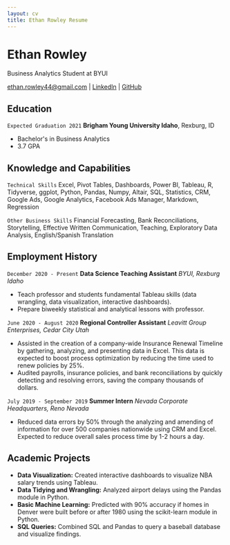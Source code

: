 ```yaml
---
layout: cv
title: Ethan Rowley Resume
---
```

# Ethan Rowley
Business Analytics Student at BYUI

<div id="webaddress">
<a href="ethan.rowley44@gmail.com">ethan.rowley44@gmail.com</a>
| <a href="https://www.linkedin.com/in/ethanrowley/">LinkedIn</a>
| <a href="https://github.com/rowley-ethan">GitHub</a>
</div>

<!-- https://www.monique.tech/the-art-of-markdown -->

## Education

`Expected Graduation 2021`
__Brigham Young University Idaho__, Rexburg, ID

- Bachelor's in Business Analytics
- 3.7 GPA

## Knowledge and Capabilities
`Technical Skills`
Excel, Pivot Tables, Dashboards, Power BI, Tableau, R, Tidyverse, ggplot, Python, Pandas, Numpy, Altair, SQL, Statistics, CRM, Google Ads, Google Analytics, Facebook Ads Manager, Markdown, Regression

`Other Business Skills`
Financial Forecasting, Bank Reconciliations, Storytelling, Effective Written Communication, Teaching, Exploratory Data Analysis, English/Spanish Translation


## Employment History

`December 2020 - Present`
__Data Science Teaching Assistant__
_BYUI, Rexburg Idaho_

- Teach professor and students fundamental Tableau skills (data wrangling, data visualization, interactive dashboards).
- Prepare biweekly statistical and analytical lessons with professor.

`June 2020 - August 2020`
__Regional Controller Assistant__
_Leavitt Group Enterprises, Cedar City Utah_
- Assisted in the creation of a company-wide Insurance Renewal Timeline by gathering, analyzing, and presenting data in Excel. This data is expected to boost process optimization by reducing the time used to renew policies by 25%.
- Audited payrolls, insurance policies, and bank reconciliations by quickly detecting and resolving errors, saving the company thousands of dollars.

`July 2019 - September 2019`
__Summer Intern__
_Nevada Corporate Headquarters, Reno Nevada_
- Reduced data errors by 50% through the analyzing and amending of information for over 500 companies nationwide using CRM and Excel. Expected to reduce overall sales process time by 1-2 hours a day.

## Academic Projects
- **Data Visualization:** Created interactive dashboards to visualize NBA salary trends using Tableau.
- **Data Tidying and Wrangling:** Analyzed airport delays using the Pandas module in Python.
- **Basic Machine Learning:** Predicted with 90% accuracy if homes in Denver were built before or
after 1980 using the scikit-learn module in Python.
- **SQL Queries:** Combined SQL and Pandas to query a baseball database and visualize findings.




<!-- ### Footer

Last updated: May 2013 -->


